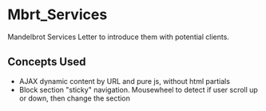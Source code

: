 # Mbrt_Services
Mandelbrot Services Letter to introduce them with potential clients.

## Concepts Used
* AJAX dynamic content by URL and pure js, without html partials
* Block section "sticky" navigation. Mousewheel to detect if user scroll up or down, then change the section
